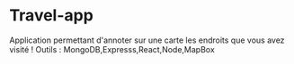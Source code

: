 # Travel-app
Application permettant d'annoter sur une carte les endroits que vous avez visité !
Outils : MongoDB,Expresss,React,Node,MapBox
